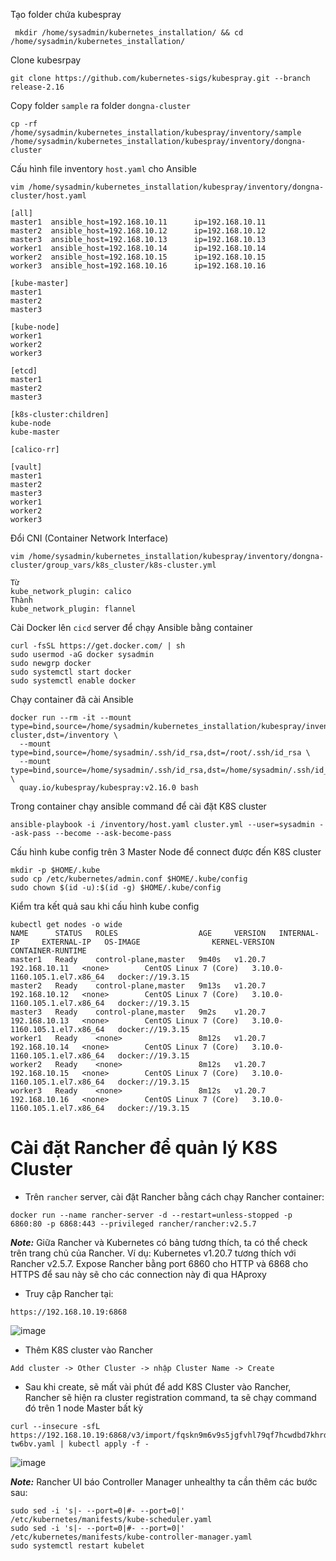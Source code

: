 Tạo folder chứa kubespray
```
 mkdir /home/sysadmin/kubernetes_installation/ && cd /home/sysadmin/kubernetes_installation/
```

Clone kubesrpay
```
git clone https://github.com/kubernetes-sigs/kubespray.git --branch release-2.16
```

Copy folder `sample` ra folder `dongna-cluster`
```
cp -rf /home/sysadmin/kubernetes_installation/kubespray/inventory/sample /home/sysadmin/kubernetes_installation/kubespray/inventory/dongna-cluster
```

Cấu hình file inventory `host.yaml` cho Ansible
```
vim /home/sysadmin/kubernetes_installation/kubespray/inventory/dongna-cluster/host.yaml
```

```
[all]
master1  ansible_host=192.168.10.11      ip=192.168.10.11
master2  ansible_host=192.168.10.12      ip=192.168.10.12
master3  ansible_host=192.168.10.13      ip=192.168.10.13
worker1  ansible_host=192.168.10.14      ip=192.168.10.14
worker2  ansible_host=192.168.10.15      ip=192.168.10.15
worker3  ansible_host=192.168.10.16      ip=192.168.10.16

[kube-master]
master1
master2
master3

[kube-node]
worker1
worker2
worker3

[etcd]
master1
master2
master3

[k8s-cluster:children]
kube-node
kube-master

[calico-rr]

[vault]
master1
master2
master3
worker1
worker2
worker3
```

Đổi CNI (Container Network Interface) 
```
vim /home/sysadmin/kubernetes_installation/kubespray/inventory/dongna-cluster/group_vars/k8s_cluster/k8s-cluster.yml
```

```
Từ
kube_network_plugin: calico
Thành
kube_network_plugin: flannel
```

Cài Docker lên `cicd` server để chạy Ansible bằng container
```
curl -fsSL https://get.docker.com/ | sh
sudo usermod -aG docker sysadmin
sudo newgrp docker
sudo systemctl start docker
sudo systemctl enable docker
```

Chạy container đã cài Ansible
```
docker run --rm -it --mount type=bind,source=/home/sysadmin/kubernetes_installation/kubespray/inventory/dongna-cluster,dst=/inventory \
  --mount type=bind,source=/home/sysadmin/.ssh/id_rsa,dst=/root/.ssh/id_rsa \
  --mount type=bind,source=/home/sysadmin/.ssh/id_rsa,dst=/home/sysadmin/.ssh/id_rsa \
  quay.io/kubespray/kubespray:v2.16.0 bash
```

Trong container chạy ansible command để cài đặt K8S cluster
```
ansible-playbook -i /inventory/host.yaml cluster.yml --user=sysadmin --ask-pass --become --ask-become-pass
```

Cấu hình kube config trên 3 Master Node để connect được đến K8S cluster
```
mkdir -p $HOME/.kube
sudo cp /etc/kubernetes/admin.conf $HOME/.kube/config
sudo chown $(id -u):$(id -g) $HOME/.kube/config
```

Kiểm tra kết quả sau khi cấu hình kube config
```
kubectl get nodes -o wide
NAME      STATUS   ROLES                  AGE     VERSION   INTERNAL-IP     EXTERNAL-IP   OS-IMAGE                KERNEL-VERSION                 CONTAINER-RUNTIME
master1   Ready    control-plane,master   9m40s   v1.20.7   192.168.10.11   <none>        CentOS Linux 7 (Core)   3.10.0-1160.105.1.el7.x86_64   docker://19.3.15
master2   Ready    control-plane,master   9m13s   v1.20.7   192.168.10.12   <none>        CentOS Linux 7 (Core)   3.10.0-1160.105.1.el7.x86_64   docker://19.3.15
master3   Ready    control-plane,master   9m2s    v1.20.7   192.168.10.13   <none>        CentOS Linux 7 (Core)   3.10.0-1160.105.1.el7.x86_64   docker://19.3.15
worker1   Ready    <none>                 8m12s   v1.20.7   192.168.10.14   <none>        CentOS Linux 7 (Core)   3.10.0-1160.105.1.el7.x86_64   docker://19.3.15
worker2   Ready    <none>                 8m12s   v1.20.7   192.168.10.15   <none>        CentOS Linux 7 (Core)   3.10.0-1160.105.1.el7.x86_64   docker://19.3.15
worker3   Ready    <none>                 8m12s   v1.20.7   192.168.10.16   <none>        CentOS Linux 7 (Core)   3.10.0-1160.105.1.el7.x86_64   docker://19.3.15
```

# Cài đặt Rancher để quản lý K8S Cluster
- Trên `rancher` server, cài đặt Rancher bằng cách chạy Rancher container:
```
docker run --name rancher-server -d --restart=unless-stopped -p 6860:80 -p 6868:443 --privileged rancher/rancher:v2.5.7 
```
_**Note:**_
Giữa Rancher và Kubernetes có bảng tương thích, ta có thể check trên trang chủ của Rancher. Ví dụ: Kubernetes v1.20.7 tương thích với Rancher v2.5.7.
Expose Rancher bằng port 6860 cho HTTP và 6868 cho HTTPS để sau này sẽ cho các connection này đi qua HAproxy


- Truy cập Rancher tại:
```
https://192.168.10.19:6868
```
![image](https://github.com/nguyenanhdongvn/Document/assets/90097692/3a704e7a-602e-4a18-86e1-a2aea4cb9ce8)

- Thêm K8S cluster vào Rancher
```
Add cluster -> Other Cluster -> nhập Cluster Name -> Create
```

- Sau khi create, sẽ mất vài phút để add K8S Cluster vào Rancher, Rancher sẽ hiện ra cluster registration command, ta sẽ chạy command đó trên 1 node Master bất kỳ
```
curl --insecure -sfL https://192.168.10.19:6868/v3/import/fqskn9m6v9s5jgfvhl79qf7hcwdbd7khrdcpxqqmwz6pfpkrmwzbm7_c-tw6bv.yaml | kubectl apply -f -
```
![image](https://github.com/nguyenanhdongvn/Document/assets/90097692/4cf1b815-f479-4b57-a180-b0dc6633cb31)

_**Note:**_
Rancher UI báo Controller Manager unhealthy ta cần thêm các bước sau:
```
sudo sed -i 's|- --port=0|#- --port=0|' /etc/kubernetes/manifests/kube-scheduler.yaml
sudo sed -i 's|- --port=0|#- --port=0|' /etc/kubernetes/manifests/kube-controller-manager.yaml
sudo systemctl restart kubelet
```
